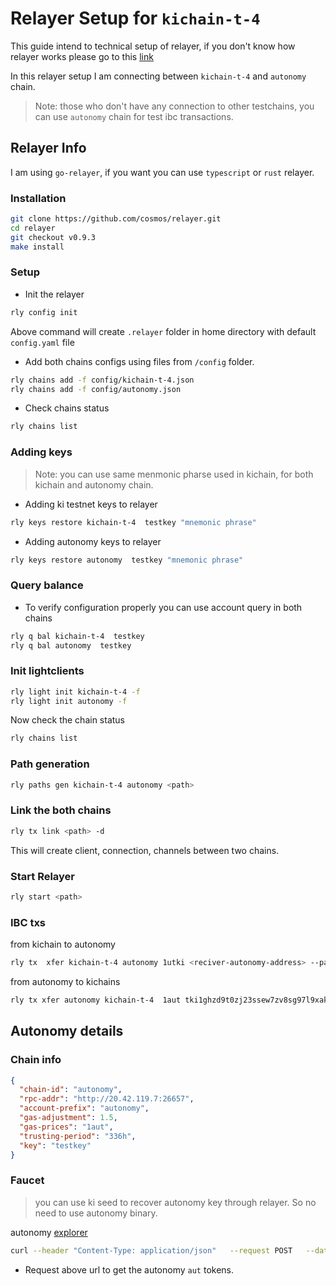 # Relayer Setup for `kichain-t-4`

This guide intend to technical setup of relayer, if you don't know how relayer works please go to this [link](https://docs.cosmos.network/master/ibc/relayer.html)

In this relayer setup I am connecting between `kichain-t-4` and `autonomy` chain. 

>Note: those who don't have any connection to other testchains, you can use `autonomy` chain for test ibc transactions.

## Relayer Info 
I am using `go-relayer`, if you want you can use `typescript` or `rust` relayer.

### Installation
```bash
git clone https://github.com/cosmos/relayer.git
cd relayer 
git checkout v0.9.3
make install
```
### Setup
- Init the relayer
```bash
rly config init
```
Above command will create `.relayer` folder in home directory with default `config.yaml` file

- Add both chains configs using files from `/config` folder.
```bash
rly chains add -f config/kichain-t-4.json
rly chains add -f config/autonomy.json
```
- Check chains status 
```bash
rly chains list 
```
### Adding keys
>Note: you can use same menmonic pharse used in kichain,  for both kichain and autonomy chain.
- Adding ki testnet keys to relayer
```bash
rly keys restore kichain-t-4  testkey "mnemonic phrase"
```
- Adding autonomy keys to relayer
```bash
rly keys restore autonomy  testkey "mnemonic phrase"
```
### Query balance 
- To verify configuration properly you can use account query in both chains
```bash 
rly q bal kichain-t-4  testkey
rly q bal autonomy  testkey
```
### Init lightclients
```bash
rly light init kichain-t-4 -f 
rly light init autonomy -f
```
Now check the chain status
```bash 
rly chains list     
```
### Path generation
```bash
rly paths gen kichain-t-4 autonomy <path> 
```
### Link the both chains
```bash 
rly tx link <path> -d
```
This will create client, connection, channels between two chains.
### Start Relayer
```bash
rly start <path>
```

### IBC txs
from kichain to autonomy
```bash
rly tx  xfer kichain-t-4 autonomy 1utki <reciver-autonomy-address> --path kitoatn -d
```

from autonomy to kichains
```bash
rly tx xfer autonomy kichain-t-4  1aut tki1ghzd9t0zj23ssew7zv8sg97l9xakh8r8nxmr4l  --path kitoatn -d
```


## Autonomy details
### Chain info
```json
{
  "chain-id": "autonomy",
  "rpc-addr": "http://20.42.119.7:26657",
  "account-prefix": "autonomy",
  "gas-adjustment": 1.5,
  "gas-prices": "1aut",
  "trusting-period": "336h",
  "key": "testkey"
}
```
### Faucet
> you can use ki seed to recover autonomy key through relayer. So no need to use autonomy binary.

autonomy [explorer](https://explorer.autonomy.network/) 
```bash
curl --header "Content-Type: application/json"   --request POST   --data '{"denom":"aut","address":"<your autonomy address>"}'   http://20.42.119.7:8000/credit
```
- Request above url to get the autonomy `aut` tokens.


